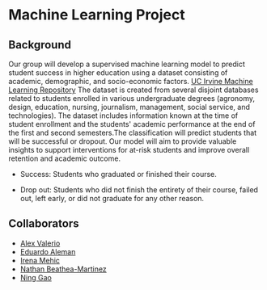# Machine Learning Project

## Background

Our group will develop a supervised machine learning model to predict student success in higher education using a dataset consisting of academic, demographic, and socio-economic factors. [UC Irvine Machine Learning Repository](https://archive.ics.uci.edu/dataset/697/predict+students+dropout+and+academic+success) The dataset is created from several disjoint databases related to students enrolled in various undergraduate degrees (agronomy, design, education, nursing, journalism, management, social service, and technologies). The dataset includes information known at the time of student enrollment and the students' academic performance at the end of the first and second semesters.The classification will predict students that will be successful or dropout. Our model will aim to provide valuable insights to support interventions for at-risk students and improve overall retention and academic outcome. 

* Success: Students who graduated or finished their course.

* Drop out: Students who did not finish the entirety of their course, failed out, left early, or did not graduate for any other reason.

## Collaborators

* [Alex Valerio](https://github.com/MidnightAlex6)
* [Eduardo Aleman](https://github.com/Lalito1997)
* [Irena Mehic](https://github.com/irenamehic)
* [Nathan Beathea-Martinez](https://github.com/NathanBeatheaMartinez)
* [Ning Gao](https://github.com/RabNing)

